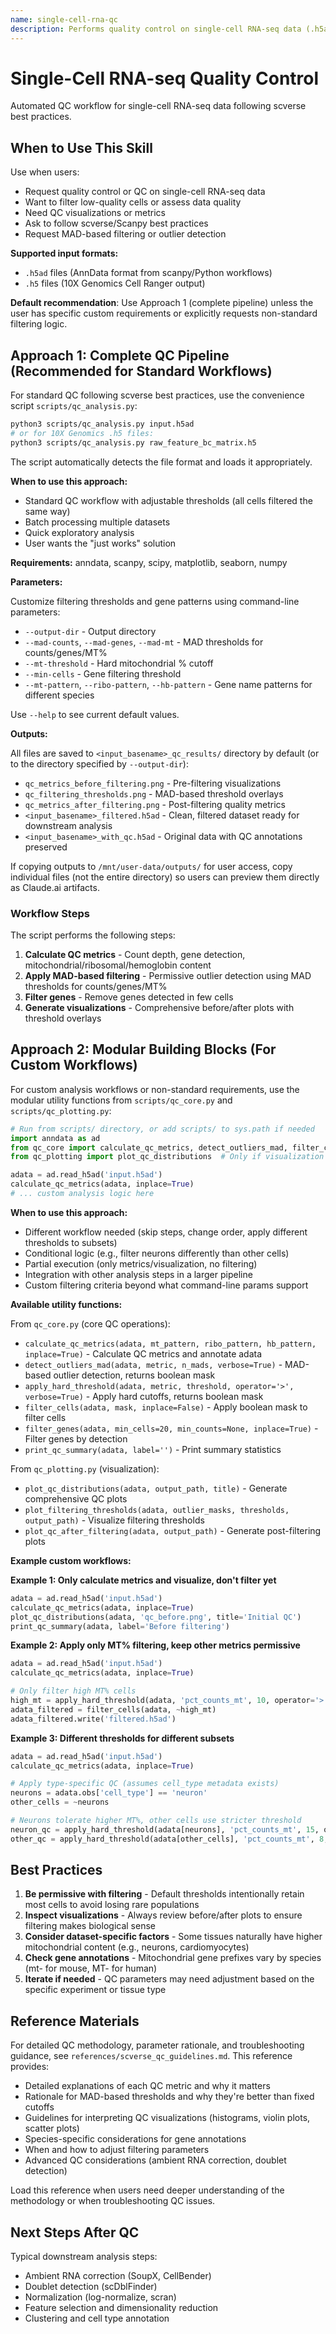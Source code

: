 ```yaml
---
name: single-cell-rna-qc
description: Performs quality control on single-cell RNA-seq data (.h5ad or .h5 files) using scverse best practices with MAD-based filtering and comprehensive visualizations. Use when users request QC analysis, filtering low-quality cells, assessing data quality, or following scverse/Scanpy best practices for single-cell analysis.
---
```


# Single-Cell RNA-seq Quality Control

Automated QC workflow for single-cell RNA-seq data following scverse best practices.

## When to Use This Skill

Use when users:
- Request quality control or QC on single-cell RNA-seq data
- Want to filter low-quality cells or assess data quality
- Need QC visualizations or metrics
- Ask to follow scverse/Scanpy best practices
- Request MAD-based filtering or outlier detection

**Supported input formats:**
- `.h5ad` files (AnnData format from scanpy/Python workflows)
- `.h5` files (10X Genomics Cell Ranger output)

**Default recommendation**: Use Approach 1 (complete pipeline) unless the user has specific custom requirements or explicitly requests non-standard filtering logic.

## Approach 1: Complete QC Pipeline (Recommended for Standard Workflows)

For standard QC following scverse best practices, use the convenience script `scripts/qc_analysis.py`:

```bash
python3 scripts/qc_analysis.py input.h5ad
# or for 10X Genomics .h5 files:
python3 scripts/qc_analysis.py raw_feature_bc_matrix.h5
```

The script automatically detects the file format and loads it appropriately.

**When to use this approach:**
- Standard QC workflow with adjustable thresholds (all cells filtered the same way)
- Batch processing multiple datasets
- Quick exploratory analysis
- User wants the "just works" solution

**Requirements:** anndata, scanpy, scipy, matplotlib, seaborn, numpy

**Parameters:**

Customize filtering thresholds and gene patterns using command-line parameters:
- `--output-dir` - Output directory
- `--mad-counts`, `--mad-genes`, `--mad-mt` - MAD thresholds for counts/genes/MT%
- `--mt-threshold` - Hard mitochondrial % cutoff
- `--min-cells` - Gene filtering threshold
- `--mt-pattern`, `--ribo-pattern`, `--hb-pattern` - Gene name patterns for different species

Use `--help` to see current default values.

**Outputs:**

All files are saved to `<input_basename>_qc_results/` directory by default (or to the directory specified by `--output-dir`):
- `qc_metrics_before_filtering.png` - Pre-filtering visualizations
- `qc_filtering_thresholds.png` - MAD-based threshold overlays
- `qc_metrics_after_filtering.png` - Post-filtering quality metrics
- `<input_basename>_filtered.h5ad` - Clean, filtered dataset ready for downstream analysis
- `<input_basename>_with_qc.h5ad` - Original data with QC annotations preserved

If copying outputs to `/mnt/user-data/outputs/` for user access, copy individual files (not the entire directory) so users can preview them directly as Claude.ai artifacts.

### Workflow Steps

The script performs the following steps:

1. **Calculate QC metrics** - Count depth, gene detection, mitochondrial/ribosomal/hemoglobin content
2. **Apply MAD-based filtering** - Permissive outlier detection using MAD thresholds for counts/genes/MT%
3. **Filter genes** - Remove genes detected in few cells
4. **Generate visualizations** - Comprehensive before/after plots with threshold overlays

## Approach 2: Modular Building Blocks (For Custom Workflows)

For custom analysis workflows or non-standard requirements, use the modular utility functions from `scripts/qc_core.py` and `scripts/qc_plotting.py`:

```python
# Run from scripts/ directory, or add scripts/ to sys.path if needed
import anndata as ad
from qc_core import calculate_qc_metrics, detect_outliers_mad, filter_cells
from qc_plotting import plot_qc_distributions  # Only if visualization needed

adata = ad.read_h5ad('input.h5ad')
calculate_qc_metrics(adata, inplace=True)
# ... custom analysis logic here
```

**When to use this approach:**
- Different workflow needed (skip steps, change order, apply different thresholds to subsets)
- Conditional logic (e.g., filter neurons differently than other cells)
- Partial execution (only metrics/visualization, no filtering)
- Integration with other analysis steps in a larger pipeline
- Custom filtering criteria beyond what command-line params support

**Available utility functions:**

From `qc_core.py` (core QC operations):
- `calculate_qc_metrics(adata, mt_pattern, ribo_pattern, hb_pattern, inplace=True)` - Calculate QC metrics and annotate adata
- `detect_outliers_mad(adata, metric, n_mads, verbose=True)` - MAD-based outlier detection, returns boolean mask
- `apply_hard_threshold(adata, metric, threshold, operator='>', verbose=True)` - Apply hard cutoffs, returns boolean mask
- `filter_cells(adata, mask, inplace=False)` - Apply boolean mask to filter cells
- `filter_genes(adata, min_cells=20, min_counts=None, inplace=True)` - Filter genes by detection
- `print_qc_summary(adata, label='')` - Print summary statistics

From `qc_plotting.py` (visualization):
- `plot_qc_distributions(adata, output_path, title)` - Generate comprehensive QC plots
- `plot_filtering_thresholds(adata, outlier_masks, thresholds, output_path)` - Visualize filtering thresholds
- `plot_qc_after_filtering(adata, output_path)` - Generate post-filtering plots

**Example custom workflows:**

**Example 1: Only calculate metrics and visualize, don't filter yet**
```python
adata = ad.read_h5ad('input.h5ad')
calculate_qc_metrics(adata, inplace=True)
plot_qc_distributions(adata, 'qc_before.png', title='Initial QC')
print_qc_summary(adata, label='Before filtering')
```

**Example 2: Apply only MT% filtering, keep other metrics permissive**
```python
adata = ad.read_h5ad('input.h5ad')
calculate_qc_metrics(adata, inplace=True)

# Only filter high MT% cells
high_mt = apply_hard_threshold(adata, 'pct_counts_mt', 10, operator='>')
adata_filtered = filter_cells(adata, ~high_mt)
adata_filtered.write('filtered.h5ad')
```

**Example 3: Different thresholds for different subsets**
```python
adata = ad.read_h5ad('input.h5ad')
calculate_qc_metrics(adata, inplace=True)

# Apply type-specific QC (assumes cell_type metadata exists)
neurons = adata.obs['cell_type'] == 'neuron'
other_cells = ~neurons

# Neurons tolerate higher MT%, other cells use stricter threshold
neuron_qc = apply_hard_threshold(adata[neurons], 'pct_counts_mt', 15, operator='>')
other_qc = apply_hard_threshold(adata[other_cells], 'pct_counts_mt', 8, operator='>')
```

## Best Practices

1. **Be permissive with filtering** - Default thresholds intentionally retain most cells to avoid losing rare populations
2. **Inspect visualizations** - Always review before/after plots to ensure filtering makes biological sense
3. **Consider dataset-specific factors** - Some tissues naturally have higher mitochondrial content (e.g., neurons, cardiomyocytes)
4. **Check gene annotations** - Mitochondrial gene prefixes vary by species (mt- for mouse, MT- for human)
5. **Iterate if needed** - QC parameters may need adjustment based on the specific experiment or tissue type

## Reference Materials

For detailed QC methodology, parameter rationale, and troubleshooting guidance, see `references/scverse_qc_guidelines.md`. This reference provides:
- Detailed explanations of each QC metric and why it matters
- Rationale for MAD-based thresholds and why they're better than fixed cutoffs
- Guidelines for interpreting QC visualizations (histograms, violin plots, scatter plots)
- Species-specific considerations for gene annotations
- When and how to adjust filtering parameters
- Advanced QC considerations (ambient RNA correction, doublet detection)

Load this reference when users need deeper understanding of the methodology or when troubleshooting QC issues.

## Next Steps After QC

Typical downstream analysis steps:
- Ambient RNA correction (SoupX, CellBender)
- Doublet detection (scDblFinder)
- Normalization (log-normalize, scran)
- Feature selection and dimensionality reduction
- Clustering and cell type annotation
